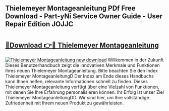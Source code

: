 ## Thielemeyer Montageanleitung PDf Free Download - Part-yNi Service Owner Guide - User Repair Edition JOJJC

# <h2><a href="http://df70g6.blite.top/?on=Thielemeyer+Montageanleitung">🔗Download 👉🔴 Thielemeyer Montageanleitung</a></h2>

[![Thielemeyer Montageanleitung new download](https://i.imgur.com/lujVjoI.png)](http://df70g6.blite.top/?on=Thielemeyer+Montageanleitung)
Willkommen in der Zukunft Dieses Benutzerhandbuch zeigt die innovativen Merkmale und Funktionen Ihres neuen Thielemeyer Montageanleitung. Bitte beachten Sie den Index Thielemeyer MontageanleitungD Der Index am Ende dieses Handbuchs kann Ihnen helfen, relevante Informationen schnell zu finden. Dieses Thielemeyer Montageanleitung verfügt über eine Vielzahl von Funktionen, mit denen Sie Ihre Erfahrung personalisieren können. Ihr Erfolg ist unser Ziel Thielemeyer MontageanleitungDD. Wir sind hier, um Ihre vollständige Zufriedenheit mit Ihrem neuen Produkt zu gewährleisten.
